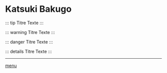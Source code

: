 # Katsuki Bakugo
::: tip Titre
Texte
:::

::: warning Titre
Texte
:::

::: danger Titre
Texte
:::

::: details Titre
Texte
:::
___
[menu](https://github.com/laurorus/sitewebcour/blob/main/README.md)


